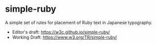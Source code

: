 # simple-ruby
A simple set of rules for placement of Ruby text in Japanese typography.

- Editor's draft: https://w3c.github.io/simple-ruby/
- Working Draft: https://www.w3.org/TR/simple-ruby/
